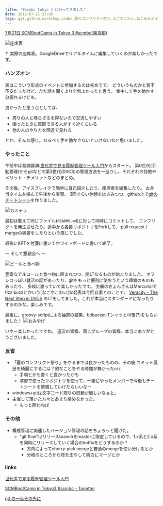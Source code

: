 ```yaml
---
title: "#scmbc tokyo 3 に行ってきました"
date: 2012-07-21 23:08
tags: git,github,workshop,scmbc,夏のコンフリクト祭り,なごやこわい,ねこみみメイド,うさみエンジニア
---
```

[7月21日 SCMBootCamp in Tokyo 3 #scmbc(東京都)](http://kokucheese.com/event/index/42642/)

![座席表](https://lh4.googleusercontent.com/-HUE7jfc_yUk/UAq8jeG0K7I/AAAAAAAADbo/FJKWSiX5MtQ/w594-h497-k/SCMBootCampinTokyo3.png)

↑ 実際の座席表。GoogleDriveでリアルタイムに編集していくのが楽しかったです。


### ハンズオン
実はこういう形式のイベントに参加するのは初めてで、
どういうものかと若干不安だったけど、ただ話を聞くより全然よかったと思う。
集中して手を動かす分疲れるけども。

良かったと思う点としては、

- 周りの人と喋らざるを得ないので交流しやすい
- 困ったときに質問できる人がすぐ近くにいる
- 他の人のやり方を間近で見れる

とか、そんな感じ。なるべく手を動かさないといけないなと思いました。


### やったこと
午前中は基調講演:[世代差で見る履歴管理ツール入門](http://www.lares.dti.ne.jp/~foozy/fujiguruma/scm/scmbc-201207/speech.html)からスタート。
第0世代(手動管理)からgitなどの第3世代(DVCS)の管理方法を一巡りし、それぞれの特徴や
メリット・デメリットなどのまとめ。

その後、アイスブレイクで簡単に自己紹介したり、座席表を編集したり。
お弁当タイムを挟んで午後から実習。
3回ぐらい休憩をはさみつつ、github上で[gitのチートシート](https://github.com/STAR-ZERO/necomimi)を作りました。

![カステラ](https://lh4.googleusercontent.com/-WlWKUIeW7HI/UAqurhRSWPI/AAAAAAAADYw/3bjdYdTGLIc/s807/IMG_20120721_162728.jpg)

最初は敢えて同じファイル(`README.md`)に対して同時にコミットして、
コンフリクトを発生させたり。途中から各自リポジトリをForkして、
pull request / mergeの練習をしたりという感じでした。

最後にKPTを付箋に書いてホワイトボードに書いて終了。

〜 そして懇親会へ 〜

![ビールと食べ物](https://lh4.googleusercontent.com/-QTgh6Jzhptw/UAquwh5ektI/AAAAAAAADY4/0cykiGzrmrQ/s807/IMG_20120721_191356.jpg)

豊富なアルコールと食べ物に囲まれつつ、闇LTなるものが始まりました。
オフレコっぽい就活の話があったり、gitをもっと便利に使おうという趣旨のものもあったり、
多岐に渡っていて楽しかったです。
主催のきょんさんはMercurialでfizz buzzとかいう[なごやこわい]な発表は今回自粛とのことで、
[Veracity - The Next Step in DVCS](http://veracity-scm.com/)
のLTをしてました。これが本当にスタンダードになったりするのかな。楽しみです。



最後に、groovy-scriptによる抽選の結果、bitbucket-Tシャツと付箋(?)をもらいました！
![おみやげ](https://lh6.googleusercontent.com/-tu5WItm8i8Q/UAqvoqHi4ZI/AAAAAAAADbU/tVF5Ze8r_oM/s605/IMG_20120721_210946.jpg)

いやー楽しかったですね。
運営の皆様、同じグループの皆様、本当にありがとうございました。



### 反省
- 「夏のコンフリクト祭り」をやるまでは良かったものの、その後
コミット履歴を綺麗にするには？的なことをやる時間が無かったorz
  - 手順とかも書くと良かったかも
  - 演習で使ったリポジトリを使って、一緒にやったメンバーで今後もチートシートを整備していけたらいいなー
- windows+gitは文字コード周りの問題が厳しいなぁと。
- 主催して頂いた方々とあまり絡めなかった。
  - もっと酔わねば

### その他
- 構成管理に関連したバージョン管理の話をちょろっと聞けた。
  - "git flow"はリリースbranchをmasterに限定しているので、1.x系と2.x系を同時にリリースしていく場合のhotfixをどうするのか？
    - 方向によってcherry-pick mergeと普通のmergeを使い分けるとか
    - 分岐のところから枝を生やして両方にマージとか


### links
[世代差で見る履歴管理ツール入門](http://www.lares.dti.ne.jp/~foozy/fujiguruma/scm/scmbc-201207/speech.html)

[SCMBootCamp in Tokyo3 #scmbc - Togetter](http://togetter.com/li/342324)

[git の一歩その先に](http://tomykaira.rackbox.net/lt/lt.html)


